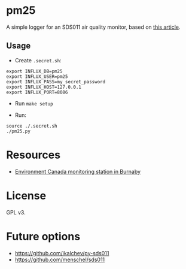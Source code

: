 # pm25

A simple logger for an SDS011 air quality monitor, based on [this
article](https://www.raspberrypi.org/blog/monitor-air-quality-with-a-raspberry-pi/).

## Usage

- Create `.secret.sh`:

```
export INFLUX_DB=pm25
export INFLUX_USER=pm25
export INFLUX_PASS=my_secret_password
export INFLUX_HOST=127.0.0.1
export INFLUX_PORT=8086
```

- Run `make setup`

- Run:

```
source ./.secret.sh
./pm25.py
```

# Resources

- [Environment Canada monitoring station in Burnaby][0]

# License

GPL v3.

# Future options

- https://github.com/ikalchev/py-sds011
- https://github.com/menschel/sds011

[0]: https://aqicn.org/city/british-comlumbia/burnaby-south
